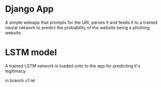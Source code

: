 # Django App
A simple webapp that prompts for the URl, parses it and feeds it to a trained
neural network to predict the probability of the website being a phishing
website.

# LSTM model 
A trained LSTM network is loaded onto to the app for predicting it's legitimacy.

in branch v1 lel
